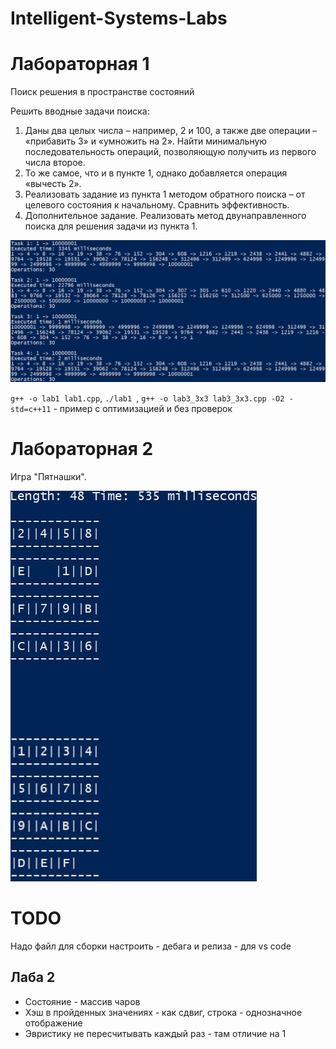 # Intelligent-Systems-Labs

# Лабораторная 1

Поиск решения в пространстве состояний

Решить вводные задачи поиска:

1) Даны два целых числа – например, 2 и 100, а также две операции – «прибавить 3» и «умножить на 2». Найти минимальную последовательность операций, позволяющую получить из первого числа второе.
2) То же самое, что и в пункте 1, однако добавляется операция «вычесть 2».
3) Реализовать задание из пункта 1 методом обратного поиска – от целевого состояния к начальному. Сравнить эффективность.
4) Дополнительное задание. Реализовать метод двунаправленного поиска для решения задачи из пункта 1.

![Лабораторная 1]( docs/img/lab1.jpg)

`g++ -o lab1 lab1.cpp`, `./lab1 `, `g++ -o lab3_3x3 lab3_3x3.cpp -O2 -std=c++11` - пример с оптимизацией и без проверок

# Лабораторная 2

Игра "Пятнашки".


![Лабораторная 2]( docs/img/lab2.png)


# TODO
Надо файл для сборки настроить - дебага и релиза - для vs code
## Лаба 2 
- Состояние - массив чаров
- Хэш в пройденных значениях - как сдвиг, строка - однозначное отображение
- Эвристику не пересчитывать каждый раз - там отличие на 1